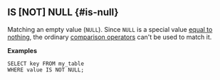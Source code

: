## IS \[NOT\] NULL {#is-null}

Matching an empty value (`NULL`). Since `NULL` is a special value [equal to nothing](../../../types/optional.md#null_expr), the ordinary [comparison operators](#comparison-operators) can't be used to match it.

**Examples**

```yql
SELECT key FROM my_table
WHERE value IS NOT NULL;
```

